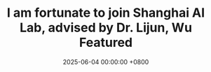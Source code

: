 ---
title: >-
    I am fortunate to join Shanghai AI Lab, advised by Dr. Lijun, Wu
    <span class="badge badge-pill badge-info">Featured</span>
date: 2025-06-04 00:00:00 +0800
---